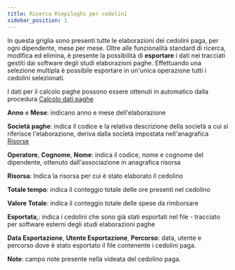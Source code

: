 ```yaml
---
title: Ricerca Riepiloghi per cedolini
sidebar_position: 1
---
```


In questa griglia sono presenti tutte le elaborazioni dei cedolini paga, per ogni dipendente, mese per mese. 
Oltre alle funzionalità standard di ricerca, modifica ed elimina, è presente la possibilità di **esportare** i dati nei tracciati gestiti dai software degli studi elaborazioni paghe. 
Effettuando una selezione multipla è possibile esportare in un'unica operazione tutti i cedolini selezionati. 

I dati per il calcolo paghe possono essere ottenuti in automatico dalla procedura [Calcolo dati paghe](/docs/project-management/activities-by-project/procedure/payroll_procedure)

**Anno** e **Mese**: indicano anno e mese dell'elaborazione 

**Società paghe**: indica il codice e la relativa descrizione della società a cui si riferisce l'elaborazione, deriva dalla società impostata nell'anagrafica [Risorse](/docs/project-management/registers/resources-management/new-resource)

**Operatore**, **Cognome**, **Nome**: indica il codice, nome e cognome del dipendente, ottenuto dall'associazione in anagrafica risorsa

**Risorsa**: Indica la risorsa per cui è stato elaborato il cedolino

**Totale tempo**: indica il conteggio totale delle ore presenti nel cedolino

**Valore Totale**: indica il conteggio totale delle spese da rimborsare

**Esportata**,: indica i cedolini che sono già stati esportati nel file - tracciato per software esterni degli studi elaborazioni paghe

**Data Esportazione**, **Utente Esportazione**, **Percorso**: data, utente e percorso dove è stato esportato il file contenente i cedolini paga. 

**Note**: campo note presente nella videata del cedolino paga.